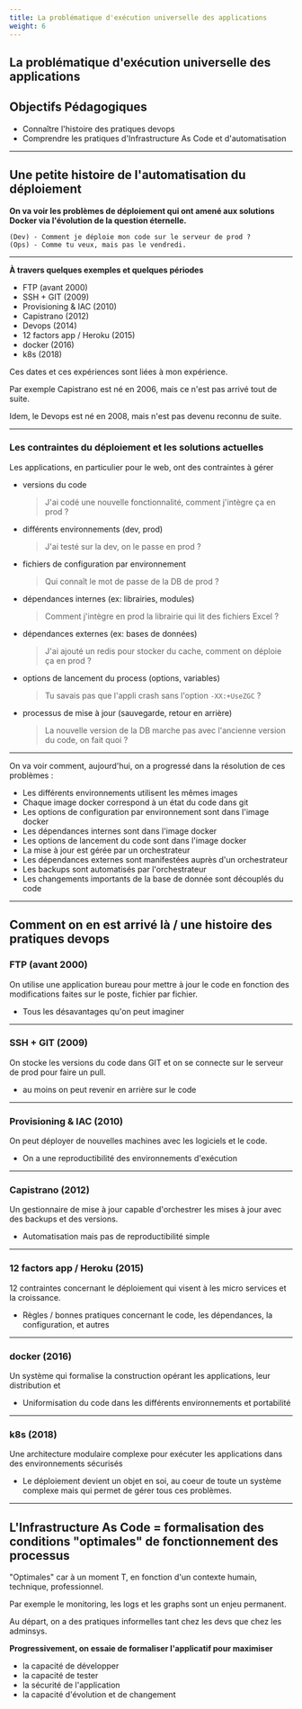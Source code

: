 ```yaml
---
title: La problématique d'exécution universelle des applications
weight: 6
---
```


## La problématique d'exécution universelle des applications

## Objectifs Pédagogiques
  - Connaître l'histoire des pratiques devops
  - Comprendre les pratiques d'Infrastructure As Code et d'automatisation

---

## Une petite histoire de l'automatisation du déploiement 

**On va voir les problèmes de déploiement qui ont amené aux solutions Docker via l'évolution de la question éternelle.**


```
(Dev) - Comment je déploie mon code sur le serveur de prod ? 
(Ops) - Comme tu veux, mais pas le vendredi.
```
---

**À travers quelques exemples et quelques périodes**


* FTP (avant 2000)
* SSH + GIT (2009)
* Provisioning & IAC (2010)
* Capistrano (2012)
* Devops (2014)
* 12 factors app / Heroku (2015)
* docker (2016)
* k8s (2018)

Ces dates et ces expériences sont liées à mon expérience. 

Par exemple Capistrano est né en 2006, mais ce n'est pas arrivé tout de  suite. 

Idem, le Devops est né en 2008, mais n'est pas devenu reconnu de suite.  

---

### Les contraintes du déploiement et les solutions actuelles

Les applications, en particulier pour le web, ont des contraintes à gérer
- versions du code 
  > J'ai codé une nouvelle fonctionnalité, comment j'intègre ça en prod ?
- différents environnements (dev, prod) 
  > J'ai testé sur la dev, on le passe en prod ?
- fichiers de configuration par environnement
  > Qui connaît le mot de passe de la DB de prod ?
- dépendances internes (ex: librairies, modules)  
  > Comment j'intègre en prod la librairie qui lit des fichiers Excel ? 
- dépendances externes (ex: bases de données)
  > J'ai ajouté un redis pour stocker du cache, comment on déploie ça en prod ?
- options de lancement du process (options, variables)
  > Tu savais pas que l'appli crash sans l'option `-XX:+UseZGC` ? 
- processus de mise à jour (sauvegarde, retour en arrière) 
  > La nouvelle version de la DB marche pas avec l'ancienne version du code, on fait quoi ?

---

On va voir comment, aujourd'hui, on a progressé dans la résolution de ces problèmes : 

- Les différents environnements utilisent les mêmes images  
- Chaque image docker correspond à un état du code dans git
- Les options de configuration par environnement sont dans l'image docker
- Les dépendances internes sont dans l'image docker
- Les options de lancement du code sont dans l'image docker
- La mise à jour est gérée par un orchestrateur
- Les dépendances externes sont manifestées auprès d'un orchestrateur
- Les backups sont automatisés par l'orchestrateur
- Les changements importants de la base de donnée sont découplés du code

---

## Comment on en est arrivé là / une histoire des pratiques devops

### FTP (avant 2000)

On utilise une application bureau pour mettre à jour le code en fonction des modifications faites sur le poste, fichier par fichier.

* Tous les désavantages qu'on peut imaginer  

 
---


### SSH + GIT (2009)

On stocke les versions du code dans GIT et on se connecte sur le serveur de prod pour faire un pull.

* au moins on peut revenir en arrière sur le code

---

### Provisioning & IAC (2010)

On peut déployer de nouvelles machines avec les logiciels et le code. 

* On a une reproductibilité des environnements d'exécution

---

### Capistrano (2012)

Un gestionnaire de mise à jour capable d'orchestrer les mises à jour avec des backups et des versions.

* Automatisation mais pas de reproductibilité simple 


---

### 12 factors app / Heroku  (2015)

12 contraintes concernant le déploiement qui visent à les micro services et la croissance. 

* Règles / bonnes pratiques concernant le code, les dépendances, la configuration, et autres 

---

### docker (2016)

Un système qui formalise la construction opérant les applications, leur distribution et 

* Uniformisation du code dans les différents environnements et portabilité

---

### k8s (2018)

Une architecture modulaire complexe pour exécuter les applications dans des environnements sécurisés

* Le déploiement devient un objet en soi, au coeur de toute un système complexe mais qui permet de gérer tous ces problèmes.

---



##  L'Infrastructure As Code = formalisation des conditions "optimales" de fonctionnement des processus

"Optimales" car à un moment T, en fonction d'un contexte humain, technique, professionnel.

Par exemple le monitoring, les logs et les graphs sont un enjeu permanent.

Au départ, on a des pratiques informelles tant chez les devs que chez les adminsys. 

**Progressivement, on essaie de formaliser l'applicatif pour maximiser** 

- la capacité de développer
- la capacité de tester 
- la sécurité de l'application
- la capacité d'évolution et de changement 